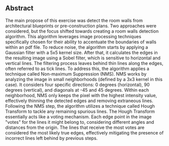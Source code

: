 ## Abstract

The main propose of this exercise was detect the room walls from architectural blueprints or pre-construction plans. 
Two approaches were considered, but the focus shifted towards creating a room walls detection algorithm. This algorithm leverages image processing techniques specifically chosen for their ability to accentuate the boundaries of walls within an pdf file. To reduce noise, the algorithm starts by applying a Gaussian filter with a 5x5 kernel size. After that, it calculates the edges in the resulting image using a Sobel filter, which is sensitive to horizontal and vertical lines.
The filtering process leaves behind thin lines along the edges, often referred to as tick lines. To address this, the algorithm applies a technique called Non-maximum Suppression (NMS). NMS works by analyzing the image in small neighborhoods (defined by a 3x3 kernel in this case). It considers four specific directions: 0 degrees (horizontal), 90 degrees (vertical), and diagonals at -45 and 45 degrees. Within each neighborhood, NMS only keeps the pixel with the highest intensity value, effectively thinning the detected edges and removing extraneous lines. 
Following the NMS step, the algorithm utilizes a technique called Hough Transform to tackle any remaining spurious lines. The Hough Transform essentially acts like a voting mechanism. Each edge point in the image "votes" for the lines it might belong to, considering different angles and distances from the origin. The lines that receive the most votes are considered the most likely true edges, effectively mitigating the presence of incorrect lines left behind by previous steps.


